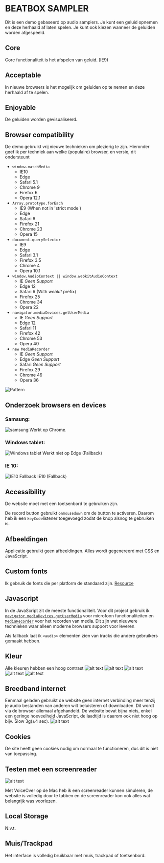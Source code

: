 # BEATBOX SAMPLER
Dit is een demo gebaseerd op audio samplers.
Je kunt een geluid opnemen en deze herhaald af laten spelen.
Je kunt ook kiezen wanneer de geluiden worden afgespeeld.

## Core
Core functionaliteit is het afspelen van geluid. (IE9)

## Acceptable
In nieuwe browsers is het mogelijk om geluiden op te nemen en deze herhaald af te spelen.

## Enjoyable
De geluiden worden gevisualiseerd.

## Browser compatibility
De demo gebruikt vrij nieuwe technieken om plezierig te zijn.
Hieronder geef ik per techniek aan welke (populaire) browser, en versie, dit ondersteunt

- `window.matchMedia`
	- IE10
	- Edge
	- Safari 5.1
	- Chrome 9
	- Firefox 6
	- Opera 12.1
- `Array.prototype.forEach`
	- IE9 (When not in 'strict mode')
	- Edge
	- Safari 6
	- Firefox 21
	- Chrome 23
	- Opera 15
- `document.querySelector`
	- IE9
	- Edge
	- Safari 3.1
	- Firefox 3.5
	- Chrome 4
	- Opera 10.1
- `window.AudioContext || window.webkitAudioContext`
	- IE *Geen Support*
	- Edge 12
	- Safari 6 (With _webkit_ prefix)
	- Firefox 25
	- Chrome 34
	- Opera 22
- `navigator.mediaDevices.getUserMedia`
	- IE *Geen Support*
	- Edge 12
	- Safari 11
	- Firefox 42
	- Chrome 53
	- Opera 40
- `new MediaRecorder`
	- IE *Geen Support*
	- Edge *Geen Support*
	- Safari *Geen Support*
	- Firefox 29
	- Chrome 49
	- Opera 36

![Pattern](https://github.com/meesrutten/browser-technologies/blob/master/opdracht3/readme-images/pattern.jpg "Pattern sheet")

## Onderzoek browsers en devices

### Samsung:
![samsung](https://github.com/meesrutten/browser-technologies/blob/master/opdracht3/readme-images/samsung.jpg "Samsung test")
Werkt op Chrome.

### Windows tablet:
![Windows tablet](https://github.com/meesrutten/browser-technologies/blob/master/opdracht3/readme-images/windows-tablet.jpg "Windows tablet test")
Werkt niet op Edge (Fallback)

### IE 10:
![IE10](https://github.com/meesrutten/browser-technologies/blob/master/opdracht3/readme-images/ie10.png "IE10 Test")
Fallback IE10 (Fallback)

## Accessibility
De website moet met een toetsenbord te gebruiken zijn.

De record button gebruikt `onmousedown` om de button te activeren.
Daarom heb ik een `keyCode`listener toegevoegd zodat de knop alsnog te gebruiken is. 

 ## Afbeeldingen
 Applicatie gebruikt geen afbeeldingen.
 Alles wordt gegenereerd met CSS en JavaScript.

 ## Custom fonts
 
 Ik gebruik de fonts die per platform de standaard zijn.
 [Resource](https://css-tricks.com/snippets/css/system-font-stack/)
 
 ## Javascript

In de JavaScript zit de meeste functionaliteit. 
Voor dit project gebruik ik [`navigator.mediaDevices.getUserMedia`](https://developer.mozilla.org/en-US/docs/Web/API/Navigator/getUserMedia) voor microfoon functionaliteiten en [`MediaRecorder`](https://developer.mozilla.org/en-US/docs/Web/API/MediaRecorder) voor het recorden van media. Dit zijn wat nieuwere technieken waar alleen moderne browsers support voor leveren.

Als fallback laat ik `<audio>` elementen zien van tracks die andere gebruikers gemaakt hebben.

 ## Kleur
 Alle kleuren hebben een hoog contrast
 ![alt text](./readme-images/kleur.png "Logo Title Text 1")
 ![alt text](./readme-images/kleur2.png "Logo Title Text 1")
 ![alt text](./readme-images/kleur3.png "Logo Title Text 1")
 ![alt text](./readme-images/kleur4.png "Logo Title Text 1")
 ![alt text](./readme-images/kleur5.png "Logo Title Text 1")
 
 ## Breedband internet

Eenmaal geladen gebruikt de website geen internet verbinding meer tenzij je audio bestanden van anderen wilt beluisteren of downloaden. Dit wordt via de browser allemaal afgehandeld. 
De website bevat bijna niets, enkel een geringe hoeveelheid JavaScript, de laadtijd is daarom ook niet hoog op bijv. Slow 3g(±4 sec).
 ![alt text](./readme-images/speed.png "Logo Title Text 1")

 ## Cookies
 
 De site heeft geen cookies nodig om normaal te functioneren, dus dit is niet van toepassing.
 
 ## Testen met een screenreader
  ![alt text](./readme-images/voiceover-test.png "Logo Title Text 1")
  
Met VoiceOver op de Mac heb ik een screenreader kunnen simuleren, de website is volledig door te tabben en de screenreader kon ook alles wat belangrijk was voorlezen.

## Local Storage

N.v.t.
 
## Muis/Trackpad

Het interface is volledig bruikbaar met muis, trackpad of toetsenbord.